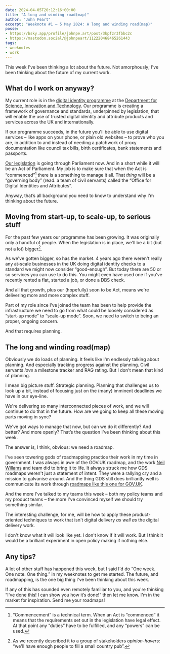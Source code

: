 ```yaml
---
date: 2024-04-05T20:12:16+00:00
title: "A long and winding road(map)"
author: "John Peart"
excerpt: "Weeknote #1 – 5 May 2024: A long and winding road(map)"
posse:
- https://bsky.app/profile/johnpe.art/post/3kpfzr3fbbc2c
- https://mastodon.social/@johnpeart/112220468465261443
tags:
- weeknotes
- work
---
```


This week I've been thinking a lot about the future. Not amorphously; I've been thinking about the future of my current work.

## What do I work on anyway?

My current role is in the [digital identity programme](https://www.gov.uk/guidance/digital-identity) at the [Department for Science, Innovation and Technology](//gov.uk/dsit). Our programme is creating a framework of governance and standards, underpinned by legislation, that will enable the use of trusted digital identity and attribute products and services across the UK and internationally. 

If our programme succeeds, in the future you'll be able to use digital services – like apps on your phone, or plain old websites – to prove who you are, in addition to and instead of needing a patchwork of proxy documentation like council tax bills, birth certificates, bank statements and passports. 

[Our legislation](https://bills.parliament.uk/bills/3430) is going through Parliament now. And in a short while it will be an Act of Parliament. My job is to make sure that when the Act is “commenced”[^commencement] there is a something to manage it all. That *thing* will be a “governing body” (read: a team of civil servants) called the “Office for Digital Identities and Attributes”. 

Anyway, that’s all background you need to know to understand why I'm thinking about the future.

## Moving from start-up, to scale-up, to serious stuff

For the past few years our programme has been growing. It was originally only a handful of people. When the legislation is in place, we'll be a bit (but not a lot) bigger[^pub]. 

As we've gotten bigger, so has the market. 4 years ago there weren't really any at-scale businesses in the UK doing digital identity checks to a standard we might now consider “good-enough”. But today there are 50 or so services you can use to do this. You might even have used one if you've recently rented a flat, started a job, or done a DBS check.

And all that growth, plus our (hopefully) soon to be Act, means we're delivering more and more complex stuff. 

Part of my role since I’ve joined the team has been to help provide the infrastructure we need to go from what could be loosely considered as “start-up mode” to “scale-up mode”. Soon, we need to switch to being an proper, ongoing concern.

And that requires planning.

## The long and winding road(map)

Obviously we do loads of planning. It feels like I'm endlessly talking about planning. And especially tracking progress against the planning. Civil servants *love* a milestone tracker and RAG rating. But I don't mean that kind of planning. 

I mean big picture stuff. Strategic planning. Planning that challenges us to look up a bit, instead of focusing just on the (many) imminent deadlines we have in our eye-line.

We're delivering so many interconnected pieces of work, and we will continue to do that in the future. How are we going to keep all these moving parts moving in sync?

We've got ways to manage that now, but can we do it differently? And better? And more openly? That’s the question I've been thinking about this week. 

The answer is, I think, obvious: we need a roadmap.

I've seen towering gods of roadmapping practice their work in my time in government. I was always in awe of the GOV.UK roadmap, and the work [Neil Willams](https://neilojwilliams.net) and team did to bring it to life. It always struck me how GDS roadmaps weren't just a statement of intent. They were a rallying cry and a mission to galvanise around. And the thing GDS still does brilliantly well is communicate its work through [roadmaps like this one for GOV.UK](https://www.gov.uk/roadmap).

And the more I've talked to my teams this week – both my policy teams and my product teams – the more I've convinced myself we should try something similar.

The interesting challenge, for me, will be how to apply these product-oriented techniques to work that isn't digital delivery *as well as* the digital delivery work. 

I don't know what it will look like yet. I don't know if it will work. But I think it would be a brilliant experiment in open policy making if nothing else.

## Any tips?

A lot of other stuff has happened this week, but I said I'd do “One week. One note. One thing.” in my weeknotes to get me started. The future, and roadmapping, is the one big thing I've been thinking about this week. 

If any of this has sounded even remotely familiar to you, and you're thinking “I've done this! I can show you how it’s done!” then let me know. I'm in the market for inspiration. Send me your roadmaps!



[^pub]: As we recently described it to a group of ~~stakeholders~~ *opinion-havers*: “we'll have enough people to fill a small country pub”.

[^commencement]: “Commencement” is a technical term. When an Act is “commenced” it means that the requirements set out in the legislation have legal effect. At that point any “duties” have to be fulfilled, and any “powers” can be used. 

